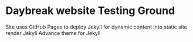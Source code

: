 # Daybreak website Testing Ground

Site uses GitHub Pages to deploy
Jekyll for dynamic content into static site render
Jekyll Advance theme for Jekyll

